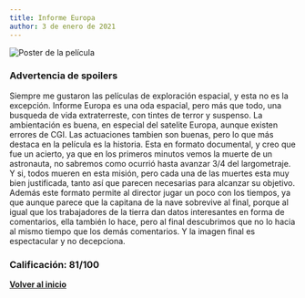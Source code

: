 ```yaml
---
title: Informe Europa
author: 3 de enero de 2021
---
```


![](https://images-na.ssl-images-amazon.com/images/I/A1h4FB5Bl-L._RI_.jpg "Poster de la película")

### Advertencia de spoilers

Siempre me gustaron las películas de exploración espacial, y esta no es la excepción. Informe Europa es una oda espacial, pero más que todo, una busqueda de vida extraterreste, con tintes de terror y suspenso.
La ambientación es buena, en especial del satelite Europa, aunque existen errores de CGI.
Las actuaciones tambien son buenas, pero lo que más destaca en la película es la historia. Esta en formato documental, y creo que fue un acierto, ya que en los primeros minutos vemos la muerte de un astronauta, no sabremos como ocurrió hasta avanzar 3/4 del largometraje. Y si, todos mueren en esta misión, pero cada una de las muertes esta muy bien justificada, tanto así que parecen necesarias para alcanzar su objetivo. Además este formato permite al director jugar un poco con los tiempos, ya que aunque parece que la capitana de la nave sobrevive al final, porque al igual que los trabajadores de la tierra dan datos interesantes en forma de comentarios, ella también lo hace, pero al final descubrimos que no lo hacia al mismo tiempo que los demás comentarios. Y la imagen final es espectacular y no decepciona.

### Calificación: 81/100

[**Volver al inicio**](index.html)

